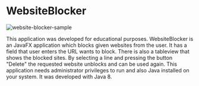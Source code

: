 # WebsiteBlocker
![website-blocker-sample](https://user-images.githubusercontent.com/37752740/39671334-f3c50f7e-511e-11e8-999c-692b5d231731.gif)

This application was developed for educational purposes.  WebsiteBlocker is an JavaFX application which blocks given websites from the user. It has a field that user enters the URL wants to block. There is also a tableview that shows the blocked sites. By selecting a line and pressing the button "Delete" the requested website unblocks and can be used again. This application needs administrator privileges to run and also Java installed on your system.  It was developed with Java 8.
